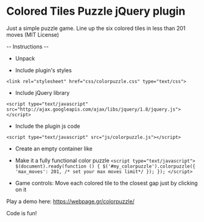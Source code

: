 # Colored Tiles Puzzle jQuery plugin 

Just a simple puzzle game. Line up the six colored tiles in less than 201 moves (MIT License)

-- Instructions -- 

- Unpack  

- Include plugin's styles

`<link rel="stylesheet" href="css/colorpuzzle.css" type="text/css">`

- Include jQuery library

`<script type="text/javascript" src="http://ajax.googleapis.com/ajax/libs/jquery/1.8/jquery.js"></script>`

- Include the plugin js code

`<script type="text/javascript" src="js/colorpuzzle.js"></script>`

- Create an empty container like <div id="my_colorpuzzle"></div>

- Make it a fully functional color puzzle
`<script type="text/javascript">
	$(document).ready(function () {
		$('#my_colorpuzzle').colorpuzzle({
			'max_moves': 201, /* set your max moves limit*/
		});
	});
</script>`

- Game controls: 
Move each colored tile to the closest gap just by clicking on it

Play a demo here:
https://webpage.gr/colorpuzzle/

Code is fun!  
